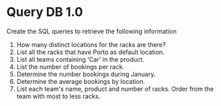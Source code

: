 # Query DB 1.0

Create the SQL queries to retrieve the following information

1. How many distinct locations for the racks are there?
2. List all the racks that have Porto as default location.
3. List all teams containing ‘Car’ in the product.
4. List the number of bookings per rack.
5. Determine the number bookings during January.
6. Determine the average bookings by location.
7. List each team's name, product and number of racks. Order from the team with most to less racks.


